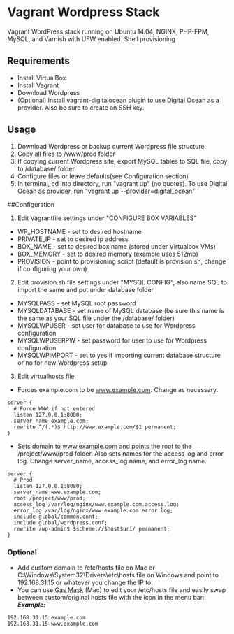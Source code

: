 # Vagrant Wordpress Stack

Vagrant WordPress stack running on Ubuntu 14.04, NGINX, PHP-FPM, MySQL, and Varnish with UFW enabled.
Shell provisioning

## Requirements
* Install VirtualBox
* Install Vagrant
* Download Wordpress
* (Optional) Install vagrant-digitalocean plugin to use Digital Ocean as a provider. Also be sure to create an SSH key.

## Usage
1. Download Wordpress or backup current Wordpress file structure 
2. Copy all files to /www/prod folder
3. If copying current Wordpress site, export MySQL tables to SQL file, copy to /database/ folder
4. Configure files or leave defaults(see Configuration section)
5. In terminal, cd into directory, run "vagrant up" (no quotes). To use Digital Ocean as provider, run "vagrant up --provider=digital_ocean"

##Configuration
1. Edit Vagrantfile settings under "CONFIGURE BOX VARIABLES"
  * WP_HOSTNAME - set to desired hostname
  * PRIVATE_IP - set to desired ip address
  * BOX_NAME - set to desired box name (stored under Virtualbox VMs)
  * BOX_MEMORY - set to desired memory (example uses 512mb)
  * PROVISION - point to provisioning script (default is provision.sh, change if configuring your own)
2. Edit provision.sh file settings under "MYSQL CONFIG", also name SQL to import the same and put under database folder
  * MYSQLPASS - set MySQL root password
  * MYSQLDATABASE - set name of MySQL database (be sure this name is the same as your SQL file under the /database/ folder)
  * MYSQLWPUSER - set user for database to use for Wordpress configuration
  * MYSQLWPUSERPW - set password for user to use for Wordpress configuration
  * MYSQLWPIMPORT - set to yes if importing current database structure or no for new Wordpress setup
3. Edit virtualhosts file
  * Forces example.com to be www.example.com. Change as necessary.
  ```
server {
    # Force WWW if not entered
    listen 127.0.0.1:8080;
    server_name example.com;
    rewrite ^/(.*)$ http://www.example.com/$1 permanent;
}
  ```
  * Sets domain to www.example.com and points the root to the /project/www/prod folder. Also sets names for the access log and error log. Change server_name, access_log name, and error_log name.
  ```
server {
    # Prod
    listen 127.0.0.1:8080;
    server_name www.example.com;
    root /project/www/prod;
    access_log /var/log/nginx/www.example.com.access.log;
    error_log /var/log/nginx/www.example.com.error.log;
    include global/common.conf;
    include global/wordpress.conf;
    rewrite /wp-admin$ $scheme://$host$uri/ permanent;
}
  ```

### Optional
* Add custom domain to /etc/hosts file on Mac or C:\Windows\System32\Drivers\etc\hosts file on Windows and point to 192.168.31.15 or whatever you change the IP to.
* You can use [Gas Mask](http://www.clockwise.ee/gasmask/) (Mac) to edit your /etc/hosts file and easily swap between custom/original hosts file with the icon in the menu bar:
***Example:***
```
192.168.31.15 example.com
192.168.31.15 www.example.com
```
